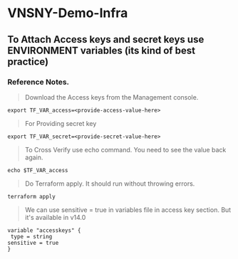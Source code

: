 # VNSNY-Demo-Infra

## To Attach Access keys and secret keys use ENVIRONMENT variables (its kind of best practice)

### Reference Notes.

> Download the Access keys from the Management console. 

`export TF_VAR_access=<provide-access-value-here>`

> For Providing secret key 

`export TF_VAR_secret=<provide-secret-value-here>`

> To Cross Verify use echo command. You need to see the value back again. 

`echo $TF_VAR_access` 

> Do Terraform apply. It should run without throwing errors.  

`terraform apply`

> We can use sensitive = true in variables file in access key section. 
> But it's available in v14.0 


    variable "accesskeys" {
     type = string
    sensitive = true
    }

